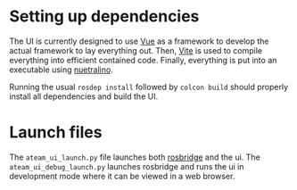 # Setting up dependencies
The UI is currently designed to use [Vue](https://vuejs.org/) as a framework to develop the actual framework to lay everything out. Then, [Vite](https://vitejs.dev/) is used to compile everything into efficient contained code. Finally, everything is put into an executable using [nuetralino](https://neutralino.js.org/).

Running the usual `rosdep install` followed by `colcon build` should properly install all dependencies and build the UI.

# Launch files
The `ateam_ui_launch.py` file launches both [rosbridge](https://github.com/RobotWebTools/rosbridge_suite) and the ui.
The `ateam_ui_debug_launch.py` launches rosbridge and runs the ui in development mode where it can be viewed in a web browser.
